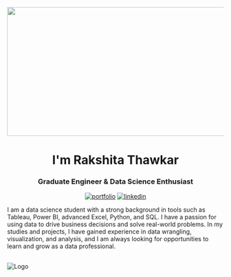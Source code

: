 <div align="center">
  <img src="https://media.giphy.com/media/dWesBcTLavkZuG35MI/giphy.gif](https://giphy.com/gifs/watson-geekout-HUplkVCPY7jTW" width="600" height="300"/>
</div>


<h1 align="center">I'm Rakshita Thawkar</h1>
<h3 align="center">Graduate Engineer & Data Science Enthusiast</h3>

<div align="center">
  
[![portfolio](https://img.shields.io/badge/my_portfolio-000?style=for-the-badge&logo=ko-fi&logoColor=white)](https://rakshitathawkar.github.io/CV)
[![linkedin](https://img.shields.io/badge/linkedin-0A66C2?style=for-the-badge&logo=linkedin&logoColor=white)](https://www.linkedin.com/in/rakshitathawkar)
  
</div>

I am a data science student with a strong background in tools such as Tableau, Power BI, advanced Excel, Python, and SQL. I have a passion for using data to drive business decisions and solve real-world problems. In my studies and projects, I have gained experience in data wrangling, visualization, and analysis, and I am always looking for opportunities to learn and grow as a data professional.

##
![Logo](https://assets.weforum.org/article/image/responsive_big_webp_-1usr3g1ISvVdZZpEO-B7A0ROjmKD8nRNb5x_IwYlXQ.webp)

